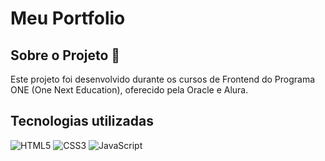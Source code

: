# Meu Portfolio

## Sobre o Projeto 🚀
Este projeto foi desenvolvido durante os cursos de Frontend do Programa ONE (One Next Education), oferecido pela Oracle e Alura.

## Tecnologias utilizadas

![HTML5](https://img.shields.io/badge/HTML5-000?style=for-the-badge&logo=html5)
![CSS3](https://img.shields.io/badge/CSS3-000?style=for-the-badge&logo=css3&logoColor=264CE4)
![JavaScript](https://img.shields.io/badge/javascript-%23323330.svg?style=for-the-badge&logo=javascript&logoColor=%23F7DF1E)



